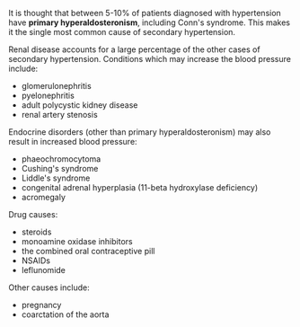 It is thought that between 5\-10% of patients diagnosed with hypertension have **primary hyperaldosteronism**, including Conn's syndrome. This makes it the single most common cause of secondary hypertension.  
  
Renal disease accounts for a large percentage of the other cases of secondary hypertension. Conditions which may increase the blood pressure include:  
* glomerulonephritis
* pyelonephritis
* adult polycystic kidney disease
* renal artery stenosis

  
Endocrine disorders (other than primary hyperaldosteronism) may also result in increased blood pressure:  
* phaeochromocytoma
* Cushing's syndrome
* Liddle's syndrome
* congenital adrenal hyperplasia (11\-beta hydroxylase deficiency)
* acromegaly

  
Drug causes:  
* steroids
* monoamine oxidase inhibitors
* the combined oral contraceptive pill
* NSAIDs
* leflunomide

  
Other causes include:  
* pregnancy
* coarctation of the aorta
